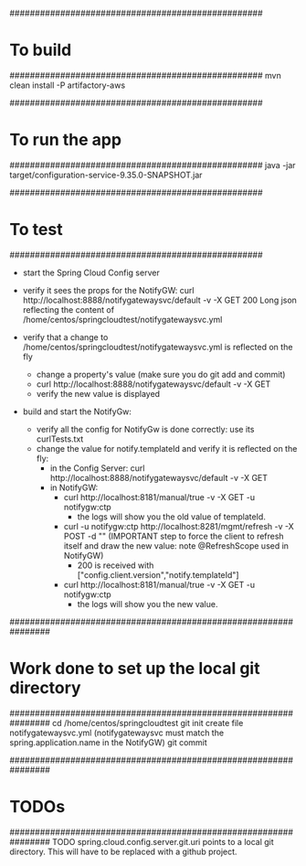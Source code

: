 ##################################################
# To build
##################################################
mvn clean install -P artifactory-aws


##################################################
# To run the app
##################################################
java -jar target/configuration-service-9.35.0-SNAPSHOT.jar


##################################################
# To test
##################################################
- start the Spring Cloud Config server

- verify it sees the props for the NotifyGW:
    curl http://localhost:8888/notifygatewaysvc/default -v -X GET
    200 Long json reflecting the content of /home/centos/springcloudtest/notifygatewaysvc.yml

- verify that a change to /home/centos/springcloudtest/notifygatewaysvc.yml is reflected on the fly
    - change a property's value (make sure you do git add and commit)
    - curl http://localhost:8888/notifygatewaysvc/default -v -X GET
    - verify the new value is displayed

- build and start the NotifyGw:
    - verify all the config for NotifyGw is done correctly: use its curlTests.txt
    - change the value for notify.templateId and verify it is reflected on the fly:
        - in the Config Server: curl http://localhost:8888/notifygatewaysvc/default -v -X GET
        - in NotifyGW:
            - curl http://localhost:8181/manual/true -v -X GET -u notifygw:ctp
                - the logs will show you the old value of templateId.
            - curl -u notifygw:ctp http://localhost:8281/mgmt/refresh -v -X POST -d "" (IMPORTANT step to force the client to refresh itself and draw the new value: note @RefreshScope used in NotifyGW)
                - 200 is received with ["config.client.version","notify.templateId"]
            - curl http://localhost:8181/manual/true -v -X GET -u notifygw:ctp
                - the logs will show you the new value.


################################################################
# Work done to set up the local git directory
################################################################
cd /home/centos/springcloudtest
git init
create file notifygatewaysvc.yml (notifygatewaysvc must match the spring.application.name in the NotifyGW)
git commit


################################################################
# TODOs
################################################################
TODO spring.cloud.config.server.git.uri points to a local git directory. This will have to be replaced with a github project.
